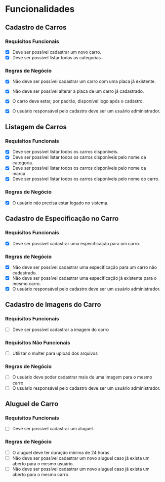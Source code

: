 # Funcionalidades

## **Cadastro de Carros**

### Requisitos Funcionais
- [X] Deve ser possível cadastrar um novo carro.
- [X] Deve ser possível listar todas as categorias.

### Regras de Negócio
- [X] Não deve ser possível cadastrar um carro com uma placa já existente.
- [X] Não deve ser possível alterar a placa de um carro já cadastrado.
- [X] O carro deve estar, por padrão, disponível logo após o cadastro.
- [X] O usuário responsável pelo cadastro deve ser um usuário administrador.


## **Listagem de Carros**

### Requisitos Funcionais
- [X] Deve ser possível listar todos os carros disponíveis.
- [X] Deve ser possível listar todos os carros disponíveis pelo nome da categoria.
- [X] Deve ser possível listar todos os carros disponíveis pelo nome da marca.
- [X] Deve ser possível listar todos os carros disponíveis pelo nome do carro.

### Regras de Negócio
- [X] O usuário não precisa estar logado no sistema.

## **Cadastro de Especificação no Carro**

### Requisitos Funcionais
- [X] Deve ser possível cadastrar uma especificação para um carro.

### Regras de Negócio
- [X] Não deve ser possível cadastrar uma especificação para um carro não cadastrado.
- [X] Não deve ser possível cadastrar uma especificação já existente para o mesmo carro.
- [X] O usuário responsável pelo cadastro deve ser um usuário administrador.

## **Cadastro de Imagens do Carro**

### Requisitos Funcionais
- [ ] Deve ser possível cadastrar a imagem do carro

### Requisitos Não Funcionais
- [ ] Utilizar o multer para upload dos arquivos

### Regras de Negócio
- [ ] O usuário deve poder cadastrar mais de uma imagem para o mesmo carro
- [ ] O usuário responsável pelo cadastro deve ser um usuário administrador.

## **Aluguel de Carro**

### Requisitos Funcionais
- [ ] Deve ser possível cadastrar um aluguel.

### Regras de Negócio
- [ ] O aluguel deve ter duração mínima de 24 horas.
- [ ] Não deve ser possível cadastrar um novo aluguel caso já exista um aberto para o mesmo usuário.
- [ ] Não deve ser possível cadastrar um novo aluguel caso já exista um aberto para o mesmo carro.